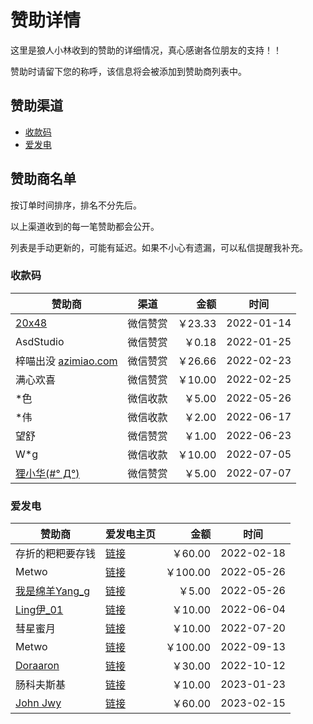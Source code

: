 # 赞助详情

这里是狼人小林收到的赞助的详细情况，真心感谢各位朋友的支持！！

赞助时请留下您的称呼，该信息将会被添加到赞助商列表中。

## 赞助渠道

- [收款码](payment-qr-codes.md)
- [爱发电](https://afdian.net/@takwolf)

## 赞助商名单

按订单时间排序，排名不分先后。

以上渠道收到的每一笔赞助都会公开。

列表是手动更新的，可能有延迟。如果不小心有遗漏，可以私信提醒我补充。

### 收款码

| 赞助商                                         | 渠道   |     金额 | 时间         |
|---------------------------------------------|------|-------:|------------|
| [20x48](https://github.com/20x48)           | 微信赞赏 | ￥23.33 | 2022-01-14 |
| AsdStudio                                   | 微信赞赏 |  ￥0.18 | 2022-01-25 |
| 梓喵出没 [azimiao.com](https://www.azimiao.com) | 微信赞赏 | ￥26.66 | 2022-02-23 |
| 满心欢喜                                        | 微信赞赏 | ￥10.00 | 2022-02-25 |
| *色                                          | 微信收款 |  ￥5.00 | 2022-05-26 |
| *伟                                          | 微信收款 |  ￥2.00 | 2022-06-17 |
| 望舒                                          | 微信赞赏 |  ￥1.00 | 2022-06-23 |
| W*g                                         | 微信收款 | ￥10.00 | 2022-07-05 |
| [狸小华(#° Д°)](https://github.com/huage2580)  | 微信赞赏 |  ￥5.00 | 2022-07-07 |

### 爱发电

| 赞助商                                               | 爱发电主页                                                        |      金额 | 时间         |
|---------------------------------------------------|--------------------------------------------------------------|--------:|------------|
| 存折的粑粑要存钱                                          | [链接](https://afdian.net/u/47970dd2907c11ecbf1952540025c377)  |  ￥60.00 | 2022-02-18 |
| Metwo                                             | [链接](https://afdian.net/u/8d344108dcac11ec984152540025c377)  | ￥100.00 | 2022-05-26 |
| [我是绵羊Yang_g](https://space.bilibili.com/43881503) | [链接](https://afdian.net/a/sheep_realms)                      |   ￥5.00 | 2022-05-26 |
| [Ling伊_01](https://space.bilibili.com/333720901)  | [链接](https://afdian.net/a/lingyi010101)                      |  ￥10.00 | 2022-06-04 |
| 彗星蜜月                                              | [链接](https://afdian.net/a/aliene)                            |  ￥10.00 | 2022-07-20 |
| Metwo                                             | [链接](https://afdian.net/u/04fcc8c6333411ed880c52540025c377)  | ￥100.00 | 2022-09-13 |
| [Doraaron](https://twitter.com/Dorraon1)          | [链接](https://afdian.net/u/687b67ba49f311ed93eb52540025c377)  |  ￥30.00 | 2022-10-12 |
| 肠科夫斯基                                             | [链接](https://afdian.net/a/guttia)                            |  ￥10.00 | 2023-01-23 |
| [John Jwy](https://github.com/jwyjohn)            | [链接](https://afdian.net/u/d0f21d0eacca11edbe9752540025c377 ) |  ￥60.00 | 2023-02-15 |